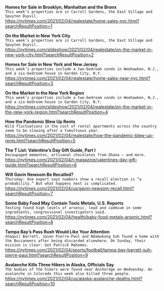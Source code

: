 **Homes for Sale in Brooklyn, Manhattan and the Bronx**\
`This week’s properties are in Carroll Gardens, the East Village and Spuyten Duyvil.`\
https://nytimes.com/2021/02/04/realestate/home-sales-nyc.html?searchResultPosition=1

**On the Market in New York City**\
`This week’s properties are in Carroll Gardens, the East Village and Spuyten Duyvil.`\
https://nytimes.com/slideshow/2021/02/04/realestate/on-the-market-in-new-york-city.html?searchResultPosition=2

**Homes for Sale in New York and New Jersey**\
`This week’s properties include a two-bedroom condo in Weehawken, N.J., and a six-bedroom house in Garden City, N.Y.`\
https://nytimes.com/2021/02/04/realestate/home-sales-near-nyc.html?searchResultPosition=3

**On the Market in the New York Region**\
`This week’s properties include a two-bedroom condo in Weehawken, N.J., and a six-bedroom house in Garden City, N.Y.`\
https://nytimes.com/slideshow/2021/02/04/realestate/on-the-market-in-the-new-york-region.html?searchResultPosition=4

**How the Pandemic Blew Up Rents**\
`Wild fluctuations in the cost of rental apartments across the country seem to be slowing after a tumultuous year.`\
https://nytimes.com/2021/02/04/realestate/how-the-pandemic-blew-up-rents.html?searchResultPosition=5

**The T List: Valentine’s Day Gift Guide, Part I**\
`Decoupaged mementos, artisanal chocolates from Ghana — and more.`\
https://nytimes.com/2021/02/04/t-magazine/valentines-day-gift-guide.html?searchResultPosition=6

**Will Gavin Newsom Be Recalled?**\
`Thursday: One expert says numbers show a recall election is “a probability.” But what happens next is complicated.`\
https://nytimes.com/2021/02/04/us/gavin-newsom-recall.html?searchResultPosition=7

**Some Baby Food May Contain Toxic Metals, U.S. Reports**\
`Testing found high levels of arsenic, lead and cadmium in some ingredients, congressional investigators said.`\
https://nytimes.com/2021/02/04/health/baby-food-metals-arsenic.html?searchResultPosition=8

**Tampa Bay’s Pass Rush Would Like Your Attention**\
`Shaquil Barrett, Jason Pierre-Paul and Ndamukong Suh found a home with the Buccaneers after being discarded elsewhere. On Sunday, their mission is clear: Get Patrick Mahomes.`\
https://nytimes.com/2021/02/04/sports/football/tampa-bay-barrett-suh-pierre-paul.html?searchResultPosition=9

**Avalanche Kills Three Hikers in Alaska, Officials Say**\
`The bodies of the hikers were found near Anchorage on Wednesday. An avalanche in Colorado this week also killed three people.`\
https://nytimes.com/2021/02/04/us/alaska-avalanche-deaths.html?searchResultPosition=10

